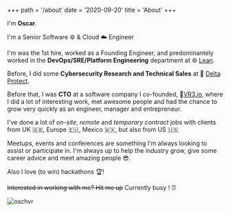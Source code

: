 +++
path = '/about'
date = '2020-09-20'
title = 'About'
+++

I'm **Oscar**.

I'm a Senior Software ⚙️ & Cloud ☁️ Engineer

I'm was the 1st hire, worked as a Founding Engineer, and predominantely worked in the **DevOps/SRE/Platform Engineering** department at ⚙️ [Lean](https://leantech.me/).

Before, I did some **Cybersecurity Research and Technical Sales** at 🔼 [Delta Protect](https://deltaprotect.co/).

Before that, I was **CTO** at a software company I co-founded, 🔻[VR3.io](https://vr3.io/), where I did a lot of interesting work, met awesome people and had the chance to grow very quickly as an engineer, manager and entrepreneur.

I've done a lot of _on-site_, _remote_ and _temporary contract_ jobs with clients from UK 🇬🇧, Europe 🇪🇺, Mexico 🇲🇽, but also from US 🇺🇸

Meetups, events and conferences are something I'm always looking to assist or participate in. I'm always up to help the industry grow, give some career advice and meet amazing people 😎.

Also I love (to win) hackathons 🏆!

~~Interested in working with me? Hit me up~~ Currently busy ! ⏰

![oschvr](https://oschvr.s3.dualstack.us-west-2.amazonaws.com/os.jpg)
